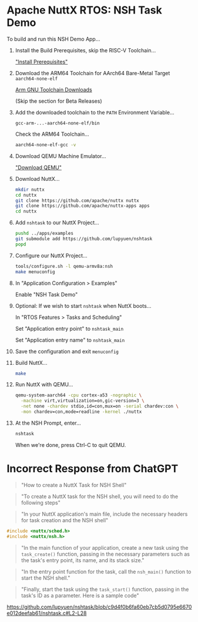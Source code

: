 # Apache NuttX RTOS: NSH Task Demo

To build and run this NSH Demo App...

1.  Install the Build Prerequisites, skip the RISC-V Toolchain...

    ["Install Prerequisites"](https://lupyuen.github.io/articles/nuttx#install-prerequisites)

1.  Download the ARM64 Toolchain for
    AArch64 Bare-Metal Target `aarch64-none-elf`
    
    [Arm GNU Toolchain Downloads](https://developer.arm.com/downloads/-/arm-gnu-toolchain-downloads)

    (Skip the section for Beta Releases)

1.  Add the downloaded toolchain to the `PATH` Environment Variable...

    ```text
    gcc-arm-...-aarch64-none-elf/bin
    ```

    Check the ARM64 Toolchain...

    ```bash
    aarch64-none-elf-gcc -v
    ```

1.  Download QEMU Machine Emulator...

    ["Download QEMU"](https://lupyuen.github.io/articles/arm#download-qemu)

1.  Download NuttX...

    ```bash
    mkdir nuttx
    cd nuttx
    git clone https://github.com/apache/nuttx nuttx
    git clone https://github.com/apache/nuttx-apps apps
    cd nuttx
    ```

1.  Add `nshtask` to our NuttX Project...

    ```bash
    pushd ../apps/examples
    git submodule add https://github.com/lupyuen/nshtask
    popd
    ```

1.  Configure our NuttX Project...

    ```bash
    tools/configure.sh -l qemu-armv8a:nsh
    make menuconfig
    ```

1.  In "Application Configuration > Examples"

    Enable "NSH Task Demo"

1.  Optional: If we wish to start `nshtask` when NuttX boots...

    In "RTOS Features > Tasks and Scheduling"

    Set "Application entry point" to `nshtask_main`

    Set "Application entry name" to `nshtask_main`

1.  Save the configuration and exit `menuconfig`

1.  Build NuttX...

    ```bash
    make
    ```

1.  Run NuttX with QEMU...

    ```bash
    qemu-system-aarch64 -cpu cortex-a53 -nographic \
      -machine virt,virtualization=on,gic-version=3 \
      -net none -chardev stdio,id=con,mux=on -serial chardev:con \
      -mon chardev=con,mode=readline -kernel ./nuttx
    ```

1.  At the NSH Prompt, enter...

    ```bash
    nshtask
    ```

    When we're done, press Ctrl-C to quit QEMU.

# Incorrect Response from ChatGPT

> "How to create a NuttX Task for NSH Shell"

> "To create a NuttX task for the NSH shell, you will need to do the following steps"

> "In your NuttX application's main file, include the necessary headers for task creation and the NSH shell"

```c
#include <nuttx/sched.h>
#include <nuttx/nsh.h>
```

> "In the main function of your application, create a new task using the `task_create()` function, passing in the necessary parameters such as the task's entry point, its name, and its stack size."

> "In the entry point function for the task, call the `nsh_main()` function to start the NSH shell."

> "Finally, start the task using the `task_start()` function, passing in the task's ID as a parameter. Here is a sample code"

https://github.com/lupyuen/nshtask/blob/c9d4f0b6fa60eb7cb5d0795e6670e012deefab61/nshtask.c#L2-L28
